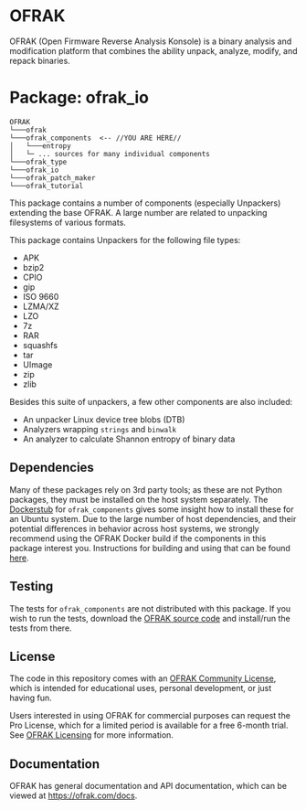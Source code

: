 # OFRAK
OFRAK (Open Firmware Reverse Analysis Konsole) is a binary analysis and modification platform that combines the ability unpack, analyze, modify, and repack binaries.


# Package: ofrak_io

```
OFRAK
└───ofrak
└───ofrak_components  <-- //YOU ARE HERE//
│   └───entropy
│   └─ ... sources for many individual components
└───ofrak_type
└───ofrak_io
└───ofrak_patch_maker
└───ofrak_tutorial
```

This package contains a number of components (especially Unpackers) extending the base OFRAK. A large number are related to unpacking filesystems of various formats.

This package contains Unpackers for the following file types:
- APK
- bzip2
- CPIO
- gip
- ISO 9660
- LZMA/XZ
- LZO
- 7z
- RAR
- squashfs
- tar
- UImage
- zip
- zlib

Besides this suite of unpackers, a few other components are also included:
- An unpacker Linux device tree blobs (DTB)
- Analyzers wrapping `strings` and `binwalk`
- An analyzer to calculate Shannon entropy of binary data

## Dependencies

Many of these packages rely on 3rd party tools; as these are not Python packages, they must be installed on the host system separately.
The [Dockerstub](https://github.com/redballoonsecurity/ofrak/blob/master/ofrak_components/Dockerstub) for `ofrak_components` gives some insight how to install these for an Ubuntu system. 
Due to the large number of host dependencies, and their potential differences in behavior across host systems, we strongly recommend using the OFRAK Docker build if the components in this package interest you. Instructions for building and using that can be found [here](https://ofrak.com/docs/environment-setup.html).

## Testing
The tests for `ofrak_components` are not distributed with this package.
If you wish to run the tests, download the [OFRAK source code](https://github.com/redballoonsecurity/ofrak) and install/run the tests from there.

## License
The code in this repository comes with an [OFRAK Community License](https://github.com/redballoonsecurity/ofrak/blob/master/LICENSE), which is intended for educational uses, personal development, or just having fun.

Users interested in using OFRAK for commercial purposes can request the Pro License, which for a limited period is available for a free 6-month trial. See [OFRAK Licensing](https://ofrak.com/license/) for more information.

## Documentation
OFRAK has general documentation and API documentation, which can be viewed at <https://ofrak.com/docs>.
